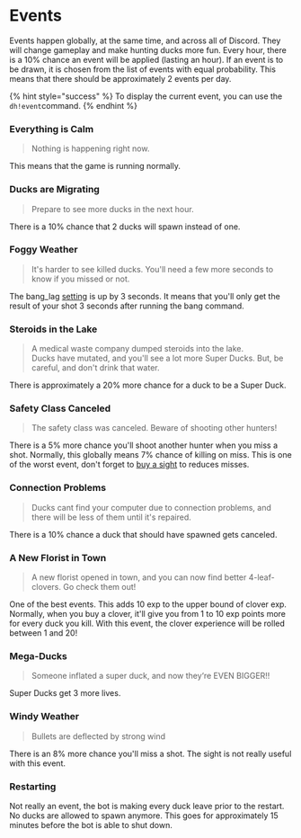 # Events

Events happen globally, at the same time, and across all of Discord. They will change gameplay and make hunting ducks more fun. Every hour, there is a 10% chance an event will be applied \(lasting an hour\). If an event is to be drawn, it is chosen from the list of events with equal probability. This means that there should be approximately 2 events per day.

{% hint style="success" %}
To display the current event, you can use the `dh!event`command.
{% endhint %}

### Everything is Calm

> Nothing is happening right now.

This means that the game is running normally.

### Ducks are Migrating

> Prepare to see more ducks in the next hour.

There is a 10% chance that 2 ducks will spawn instead of one.

### Foggy Weather

> It's harder to see killed ducks. You'll need a few more seconds to know if you missed or not.

The bang\_lag [setting](../bot-administration/edit-settings-settings-list.md) is up by 3 seconds. It means that you'll only get the result of your shot 3 seconds after running the bang command.

### Steroids in the Lake

> A medical waste company dumped steroids into the lake.   
> Ducks have mutated, and you'll see a lot more Super Ducks. But, be careful, and don't drink that water.

There is approximately a 20% more chance for a duck to be a Super Duck.

### Safety Class Canceled

> The safety class was canceled. Beware of shooting other hunters!

There is a 5% more chance you'll shoot another hunter when you miss a shot. Normally, this globally means 7% chance of killing on miss. This is one of the worst event, don't forget to [buy a sight](store-items.md) to reduces misses.

### Connection Problems

> Ducks cant find your computer due to connection problems, and there will be less of them until it's repaired.

There is a 10% chance a duck that should have spawned gets canceled.

### A New Florist in Town

> A new florist opened in town, and you can now find better 4-leaf-clovers. Go check them out!

One of the best events. This adds 10 exp to the upper bound of clover exp. Normally, when you buy a clover, it'll give you from 1 to 10 exp points more for every duck you kill. With this event, the clover experience will be rolled between 1 and 20!

### Mega-Ducks

> Someone inflated a super duck, and now they‘re EVEN BIGGER!!

Super Ducks get 3 more lives.

### Windy Weather

> Bullets are deflected by strong wind

There is an 8% more chance you'll miss a shot. The sight is not really useful with this event.

### Restarting

Not really an event, the bot is making every duck leave prior to the restart. No ducks are allowed to spawn anymore. This goes for approximately 15 minutes before the bot is able to shut down.

